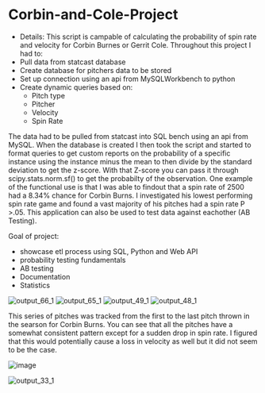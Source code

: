 # Corbin-and-Cole-Project
- Details:
This script is campable of calculating the probability of spin rate and velocity for Corbin Burnes or Gerrit Cole. Throughout this project I had to:
 - Pull data from statcast database
 - Create database for pitchers data to be stored
 - Set up connection using an api from MySQLWorkbench to python 
 - Create dynamic queries based on:
   - Pitch type 
   - Pitcher 
   - Velocity 
   - Spin Rate 
   
 The data had to be pulled from statcast into SQL bench using an api from MySQL. When the database is created I then took the script and started to format queries to get custom reports on the probability of a specific instance using the instance minus the mean to then divide by the standard deviation to get the z-score. With that Z-score you can pass it through scipy.stats.norm.sf() to get the probabilty of the observation. One example of the functional use is that I was able to findout that a spin rate of 2500 had a 8.34% chance for Corbin Burns. I investigated his lowest performing spin rate game and found a vast majority of his pitches had a spin rate P >.05. This application can also be used to test data against eachother (AB Testing).  
 
 Goal of project:
 - showcase etl process using SQL, Python and Web API
 - probability testing fundamentals 
 - AB testing
 - Documentation
 - Statistics
 
![output_66_1](https://user-images.githubusercontent.com/94020684/209399320-03e2b95d-749f-43c2-b78b-4e82891ad9ee.png)
![output_65_1](https://user-images.githubusercontent.com/94020684/209399321-1e155a6f-cad6-43a1-be1b-89eedcb24aa5.png)
![output_49_1](https://user-images.githubusercontent.com/94020684/209399322-7e64ace9-c74f-46b6-9d59-3d418bf30ede.png)
![output_48_1](https://user-images.githubusercontent.com/94020684/209399323-162e08a5-5888-4226-8453-c09db494b8d9.png)

This series of pitches was tracked from the first to the last pitch thrown in the searson for Corbin Burns. You can see that all the pitches have a somewhat consistent pattern except for a sudden drop in spin rate. I figured that this would potentially cause a loss in velocity as well but it did not seem to be the case. 


![image](https://user-images.githubusercontent.com/94020684/210619929-0a359cad-4bc0-465b-993a-401a1dd0e665.png)

![output_33_1](https://user-images.githubusercontent.com/94020684/209399324-abf59fb6-2c67-49bd-bcbe-e67933aed849.png)
